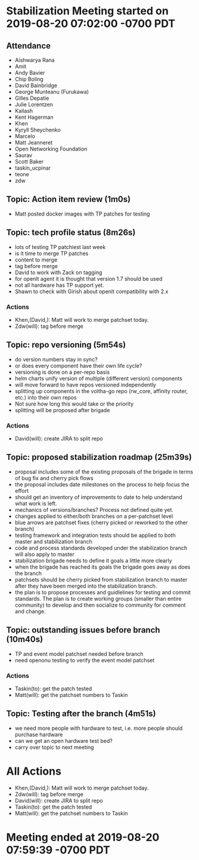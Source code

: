 # Stabilization Meeting started on 2019-08-20 07:02:00 -0700 PDT

## Attendance
- Aishwarya Rana
- Amit
- Andy Bavier
- Chip Boling
- David Bainbridge
- George Munteanu (Furukawa)
- Gilles Depatie
- Julie Lorentzen
- Kailash
- Kent Hagerman
- Khen
- Kyryll Sheychenko
- Marcelo
- Matt Jeanneret
- Open Networking Foundation
- Saurav
- Scott Baker
- taskin_ucpinar
- teone
- zdw

## Topic: Action item review (1m0s)
- Matt posted docker images with TP patches for testing

## Topic: tech profile status (8m26s)
- lots of testing TP patchiest last week
- is it time to merge TP patches
- content to merge
- tag before merge
- David to work with Zack on tagging
- for openlt agent it is thought that version 1.7 should be used
- not all hardware has TP support yet.
- Shawn to check with Girish about openlt compatibility with 2.x

### Actions
- Khen,(David,): Matt will work to merge patchset today.
- Zdw(will): tag before merge

## Topic: repo versioning (5m54s)
- do version numbers stay in sync?
- or does every component have their own life cycle?
- versioning is done on a per-repo basis
- helm charts unify version of multiple (different version) components
- will move forward to have repos versioned independently
- splitting up components in the voltha-go repo (rw_core, affinity router, etc.) into their own repos
- Not sure how long this would take or the priority
- splitting will be proposed after brigade

### Actions
- David(will): create JIRA to split repo

## Topic: proposed stabilization roadmap (25m39s)
- proposal includes some of the existing proposals of the brigade in terms of bug fix and cherry pick flows
- the proposal includes date milestones on the process to help focus the effort
- should get an inventory of improvements to date to help understand what work is left.
- mechanics of versions/branches?  Process not defined quite yet.
- changes applied to either/both branches on a per-patchset level
- blue arrows are patchset fixes (cherry picked or reworked to the other branch)
- testing framework and integration tests should be applied to both master and stabilization branch
- code and process standards developed under the stabilization branch will also apply to master
- stabilization brigade needs to define it goals a little more clearly
- when the brigade has reached its goals the brigade goes away as does the branch
- patchsets should be cherry picked from stabilization branch to master after they have been merged into the stabilization branch.
- the plan is to propose processes and guidlelines for testing and commit standards. The plan is to create working groups (smaller than entire community) to develop and then socialize to community for comment and change.

## Topic: outstanding issues before branch (10m40s)
- TP and event model patchset needed before branch
- need openonu testing to verify the event model patchset

### Actions
- Taskin(to): get the patch tested
- Matt(will): get the patchset numbers to Taskin

## Topic: Testing after the branch (4m51s)
- we need more people with hardware to test, i.e. more people should purchase hardware
- can we get an open hardware test bed?
- carry over topic to next meeting

# All Actions
- Khen,(David,): Matt will work to merge patchset today.
- Zdw(will): tag before merge
- David(will): create JIRA to split repo
- Taskin(to): get the patch tested
- Matt(will): get the patchset numbers to Taskin

# Meeting ended at 2019-08-20 07:59:39 -0700 PDT
